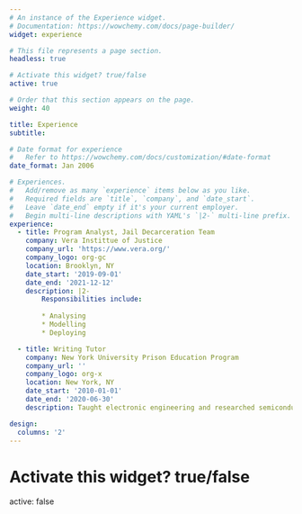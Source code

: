 ```yaml
---
# An instance of the Experience widget.
# Documentation: https://wowchemy.com/docs/page-builder/
widget: experience

# This file represents a page section.
headless: true

# Activate this widget? true/false
active: true

# Order that this section appears on the page.
weight: 40

title: Experience
subtitle:

# Date format for experience
#   Refer to https://wowchemy.com/docs/customization/#date-format
date_format: Jan 2006

# Experiences.
#   Add/remove as many `experience` items below as you like.
#   Required fields are `title`, `company`, and `date_start`.
#   Leave `date_end` empty if it's your current employer.
#   Begin multi-line descriptions with YAML's `|2-` multi-line prefix.
experience:
  - title: Program Analyst, Jail Decarceration Team
    company: Vera Instittue of Justice
    company_url: 'https://www.vera.org/'
    company_logo: org-gc
    location: Brooklyn, NY
    date_start: '2019-09-01'
    date_end: '2021-12-12'
    description: |2-
        Responsibilities include:
        
        * Analysing
        * Modelling
        * Deploying

  - title: Writing Tutor
    company: New York University Prison Education Program
    company_url: ''
    company_logo: org-x
    location: New York, NY
    date_start: '2010-01-01'
    date_end: '2020-06-30'
    description: Taught electronic engineering and researched semiconductor physics.

design:
  columns: '2'
---
```

# Activate this widget? true/false
active: false

